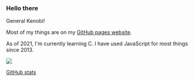 ### Hello there

General Kenobi!

Most of my things are on my [GitHub pages website](https://munvoseli.github.io).

As of 2021, I'm currently learning C.  I have used JavaScript for most things since 2013.

<img src="https://github-readme-stats.vercel.app/api/top-langs/?username=munvoseli&theme=radical"/>

[GitHub stats](https://github.com/anuraghazra/github-readme-stats)

<!--
**munvoseli/munvoseli** is a ✨ _special_ ✨ repository because its `README.md` (this file) appears on your GitHub profile.

Here are some ideas to get you started:

- 🔭 I’m currently working on ...
- 🌱 I’m currently learning ...
- 👯 I’m looking to collaborate on ...
- 🤔 I’m looking for help with ...
- 💬 Ask me about ...
- 📫 How to reach me: ...
- 😄 Pronouns: ...
- ⚡ Fun fact: ...
-->
